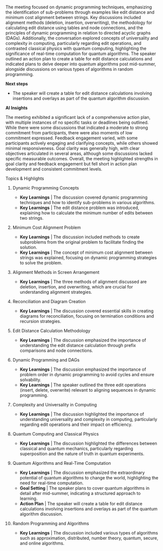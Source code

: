 The meeting focused on dynamic programming techniques, emphasizing the
identification of sub-problems through examples like edit distance and minimum
cost alignment between strings. Key discussions included alignment methods
(deletion, insertion, overwriting), the methodology for calculating edit
distance using tables and node connections, and the principles of dynamic
programming in relation to directed acyclic graphs (DAGs). Additionally, the
conversation explored concepts of universality and complexity in computing,
particularly regarding edit operations, and contrasted classical physics with
quantum computing, highlighting the significance of real-time computation for
quantum algorithms. The speaker outlined an action plan to create a table for
edit distance calculations and indicated plans to delve deeper into quantum
algorithms post mid-summer, alongside discussions on various types of algorithms
in random programming.

**Next steps**
 * The speaker will create a table for edit distance calculations involving
   insertions and overlays as part of the quantum algorithm discussion.

**AI Insights** 

The meeting exhibited a significant lack of a comprehensive action plan, with
multiple instances of no specific tasks or deadlines being outlined. While there
were some discussions that indicated a moderate to strong commitment from
participants, there were also moments of low commitment expressed. Feedback
engagement varied, with some participants actively engaging and clarifying
concepts, while others showed minimal responsiveness. Goal clarity was generally
high, with clear objectives articulated in several areas, although some
discussions lacked specific measurable outcomes. Overall, the meeting
highlighted strengths in goal clarity and feedback engagement but fell short in
action plan development and consistent commitment levels.

Topics & Highlights
 1.  Dynamic Programming Concepts
     * **Key Learnings** | The discussion covered dynamic programming techniques and
       how to identify sub-problems in various algorithms.
     * **Key Learnings** | The edit distance problem was introduced, explaining how
       to calculate the minimum number of edits between two strings.
       
 2.  Minimum Cost Alignment Problem
     * **Key Learnings** | The discussion included methods to create subproblems
       from the original problem to facilitate finding the solution.
     * **Key Learnings** | The concept of minimum cost alignment between strings was
       explained, focusing on dynamic programming strategies to solve the
       problem.
       
 3.  Alignment Methods in Screen Arrangement
     * **Key Learnings** | The three methods of alignment discussed are deletion,
       insertion, and overwriting, which are crucial for understanding alignment
       strategies.
       
 4.  Reconciliation and Diagram Creation
     * **Key Learnings** | The discussion covered essential skills in creating
       diagrams for reconciliation, focusing on termination conditions and
       recursion strategies.
       
 5.  Edit Distance Calculation Methodology
     * **Key Learnings** | The discussion emphasized the importance of understanding
       the edit distance calculation through prefix comparisons and node
       connections.
       
 6.  Dynamic Programming and DAGs
     * **Key Learnings** | The discussion emphasized the importance of problem order
       in dynamic programming to avoid cycles and ensure solvability.
     * **Key Learnings** | The speaker outlined the three edit operations (insert,
       delete, overwrite) relevant to aligning sequences in dynamic programming.
       
 7.  Complexity and Universality in Computing
     * **Key Learnings** | The discussion highlighted the importance of
       understanding universality and complexity in computing, particularly
       regarding edit operations and their impact on efficiency.
       
 8.  Quantum Computing and Classical Physics
     * **Key Learnings** | The discussion highlighted the differences between
       classical and quantum mechanics, particularly regarding superposition and
       the nature of truth in quantum experiments.
       
 9.  Quantum Algorithms and Real-Time Computation
     * **Key Learnings** | The discussion emphasized the extraordinary potential of
       quantum algorithms to change the world, highlighting the need for
       real-time computation.
     * **Goal Setting** | The speaker plans to cover quantum algorithms in detail
       after mid-summer, indicating a structured approach to learning.
     * **Action Plan** | The speaker will create a table for edit distance
       calculations involving insertions and overlays as part of the quantum
       algorithm discussion.
       
 10. Random Programming and Algorithms
     * **Key Learnings** | The discussion included various types of algorithms such
       as approximation, distributed, number theory, quantum, secure, and online
       algorithms.
       